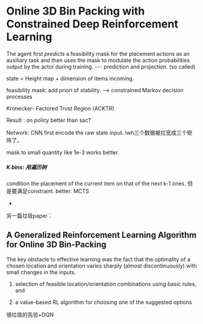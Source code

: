 # Online 3D Bin Packing with Constrained Deep Reinforcement Learning

The agent first *predicts* a feasibility mask for the placement actions as an auxiliary task and then uses the mask to modulate the action probabilities output by the actor during training. --- prediction and projection. (so called)

state = Height map + dimension of items incoming. 

feasibility mask: add priori of stability. --> constrained Markov decision processes

Kronecker- Factored Trust Region (ACKTR)

Result : on policy better than sac?

Network: CNN first encode the raw state input. lwh三个数据被拉宽成三个矩阵了。

mask to small quantity like 1e-3 works better. 

##### K bins:  用遍历树

condition the placement of the current item on that of the next k-1 ones. 但是要满足constraint. better: MCTS

-





另一篇垃圾paper：

## A Generalized Reinforcement Learning Algorithm for Online 3D Bin-Packing

The key obstacle to effective learning was the fact that the optimality of a chosen location and orientation varies sharply (almost discontinuously) with small changes in the inputs.

1. selection of feasible location/orientation combinations using basic rules, and 

2. a value-based RL algorithm for choosing one of the suggested options

很垃圾的先验+DQN

